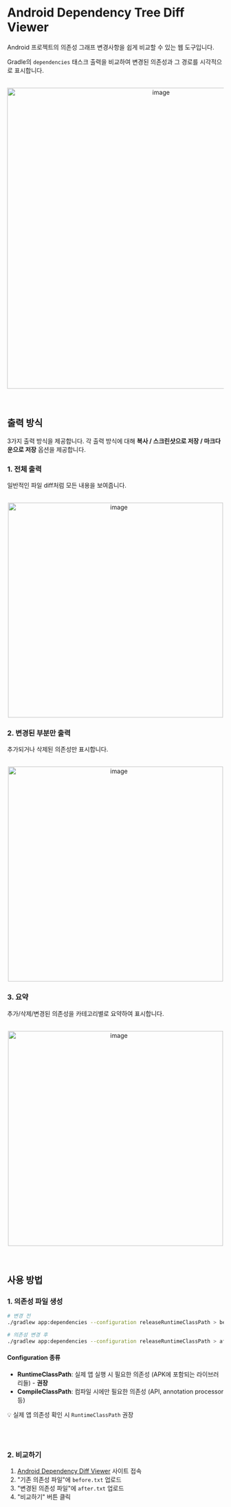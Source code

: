 # Android Dependency Tree Diff Viewer

Android 프로젝트의 의존성 그래프 변경사항을 쉽게 비교할 수 있는 웹 도구입니다.

Gradle의 `dependencies` 태스크 출력을 비교하여 변경된 의존성과 그 경로를 시각적으로 표시합니다.

<br>

<div align="center">
  <img width="700" alt="image" src="https://github.com/user-attachments/assets/ef010cbc-aad7-4f3e-85d3-3c9f1a31088d" />  
</div>

<br>
<br>

## 출력 방식

3가지 출력 방식을 제공합니다.
각 출력 방식에 대해 **복사 / 스크린샷으로 저장 / 마크다운으로 저장** 옵션을 제공합니다.

### 1. 전체 출력
일반적인 파일 diff처럼 모든 내용을 보여줍니다.

<br>

<div align="center">
  <img width="500" alt="image" src="https://github.com/user-attachments/assets/f8c7acfb-7e17-4b8e-9df8-3b8665835168" />
</div>

### 2. 변경된 부분만 출력
추가되거나 삭제된 의존성만 표시합니다.

<br>

<div align="center">
  <img width="500" alt="image" src="https://github.com/user-attachments/assets/a46146d7-024d-4dfd-b6b4-a08444d4f1f0" />
</div>

### 3. 요약
추가/삭제/변경된 의존성을 카테고리별로 요약하여 표시합니다.

<br>

<div align="center">
  <img width="500" alt="image" src="https://github.com/user-attachments/assets/45cf48d6-ed8a-4017-a67d-741507dd3aa8" />
</div>

<br>
<br>

## 사용 방법

### 1. 의존성 파일 생성

```bash
# 변경 전
./gradlew app:dependencies --configuration releaseRuntimeClassPath > before.txt

# 의존성 변경 후
./gradlew app:dependencies --configuration releaseRuntimeClassPath > after.txt
```

#### Configuration 종류
- **RuntimeClassPath**: 실제 앱 실행 시 필요한 의존성 (APK에 포함되는 라이브러리들) - **권장**
- **CompileClassPath**: 컴파일 시에만 필요한 의존성 (API, annotation processor 등)

💡 실제 앱 의존성 확인 시 `RuntimeClassPath` 권장

<br>
<br>

### 2. 비교하기

1. [Android Dependency Diff Viewer](https://donglab-devtools.github.io/Android-Dependency-Tree-Diff-Viewer/) 사이트 접속
2. "기존 의존성 파일"에 `before.txt` 업로드
3. "변경된 의존성 파일"에 `after.txt` 업로드  
4. "비교하기" 버튼 클릭

